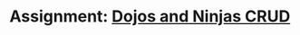 <h1>Assignment: <a href ="https://login.codingdojo.africa/m/506/12464/87433">Dojos and Ninjas CRUD</a></h1>